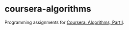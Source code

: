 # coursera-algorithms

Programming assignments for [Coursera: Algorithms, Part I](https://www.coursera.org/learn/algorithms-part1).
